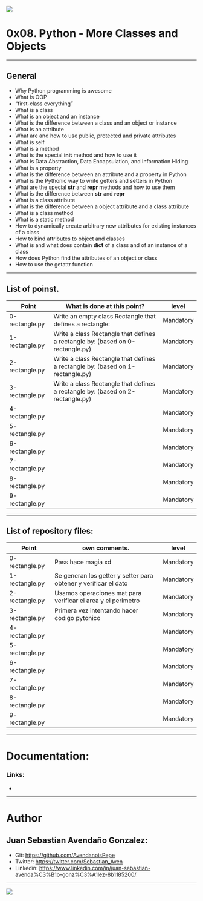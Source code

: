 ![](https://skillpaythebills.com/wp-content/uploads/2021/03/Object-Oriented-Programming.png)

# 0x08. Python - More Classes and Objects

------------

## General
- Why Python programming is awesome
- What is OOP
- “first-class everything”
- What is a class
- What is an object and an instance
- What is the difference between a class and an object or instance
- What is an attribute
- What are and how to use public, protected and private attributes
- What is self
- What is a method
- What is the special __init__ method and how to use it
- What is Data Abstraction, Data Encapsulation, and Information Hiding
- What is a property
- What is the difference between an attribute and a property in Python
- What is the Pythonic way to write getters and setters in Python
- What are the special __str__ and __repr__ methods and how to use them
- What is the difference between __str__ and __repr__
- What is a class attribute
- What is the difference between a object attribute and a class attribute
- What is a class method
- What is a static method
- How to dynamically create arbitrary new attributes for existing instances of a class
- How to bind attributes to object and classes
- What is and what does contain __dict__ of a class and of an instance of a class
- How does Python find the attributes of an object or class
- How to use the getattr function

------------

## List of poinst.

|  Point | What is done at this point? | level |
| ------------ | ------------ | ------------ |
| 0-rectangle.py | Write an empty class Rectangle that defines a rectangle: | Mandatory |
| 1-rectangle.py | Write a class Rectangle that defines a rectangle by: (based on 0-rectangle.py) | Mandatory |
| 2-rectangle.py | Write a class Rectangle that defines a rectangle by: (based on 1-rectangle.py) | Mandatory |
| 3-rectangle.py | Write a class Rectangle that defines a rectangle by: (based on 2-rectangle.py) | Mandatory |
| 4-rectangle.py |  | Mandatory |
| 5-rectangle.py |  | Mandatory |
| 6-rectangle.py |  | Mandatory |
| 7-rectangle.py |  | Mandatory |
| 8-rectangle.py |  | Mandatory |
| 9-rectangle.py |  | Mandatory |


------------

## List of repository files:

|  Point | own comments.  | level |
| ------------ | ------------ | ------------ |
| 0-rectangle.py | Pass hace magia xd | Mandatory |
| 1-rectangle.py | Se generan los getter y setter para obtener y verificar el dato | Mandatory |
| 2-rectangle.py | Usamos operaciones mat para verificar el area y el perimetro | Mandatory |
| 3-rectangle.py | Primera vez intentando hacer codigo pytonico | Mandatory |
| 4-rectangle.py |  | Mandatory |
| 5-rectangle.py |  | Mandatory |
| 6-rectangle.py |  | Mandatory |
| 7-rectangle.py |  | Mandatory |
| 8-rectangle.py |  | Mandatory |
| 9-rectangle.py |  | Mandatory |

------------

# Documentation:
### Links:

- 

------------

# Author


## Juan Sebastian Avendaño Gonzalez:
- Git: https://github.com/AvendanoisPepe
- Twitter: https://twitter.com/Sebastian_Aven
- Linkedin: https://www.linkedin.com/in/juan-sebastian-avenda%C3%B1o-gonz%C3%A1lez-8b1185200/


------------


![](https://scontent.fbog4-1.fna.fbcdn.net/v/t39.30808-6/271153206_3074657909465585_6907762404450913633_n.jpg?_nc_cat=105&_nc_rgb565=1&ccb=1-5&_nc_sid=730e14&_nc_ohc=Wm9imN7mxqAAX_DgRTy&_nc_ht=scontent.fbog4-1.fna&oh=00_AT9bMuywrpnZKR3yaTAPu-lqwQ0uJpFTGIYQPM2wabvWlg&oe=61EB1180)
